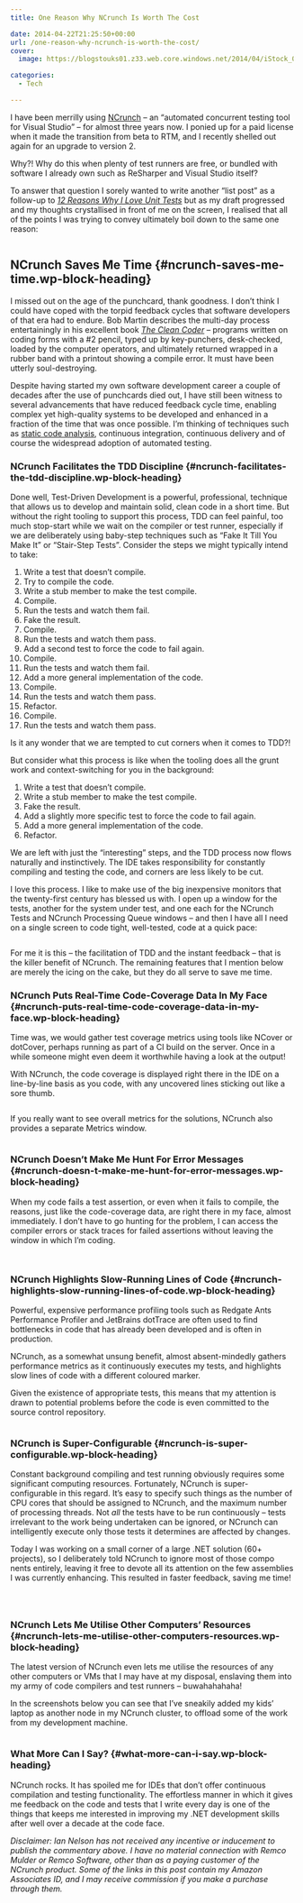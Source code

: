 ```yaml
---
title: One Reason Why NCrunch Is Worth The Cost

date: 2014-04-22T21:25:50+00:00
url: /one-reason-why-ncrunch-is-worth-the-cost/
cover: 
  image: https://blogstouks01.z33.web.core.windows.net/2014/04/iStock_000013107404Small.jpg

categories:
  - Tech

---
```

I have been merrilly using [NCrunch][1] &#8211; an &#8220;automated concurrent testing tool for Visual Studio&#8221; &#8211; for almost three years now. I ponied up for a paid license when it made the transition from beta to RTM, and I recently shelled out again for an upgrade to version 2.

Why?! Why do this when plenty of test runners are free, or bundled with software I already own such as ReSharper and Visual Studio itself?

To answer that question I sorely wanted to write another &#8220;list post&#8221; as a follow-up to _[12 Reasons Why I Love Unit Tests][2]_ but as my draft progressed and my thoughts crystallised in front of me on the screen, I realised that all of the points I was trying to convey ultimately boil down to the same one reason:

<div class="wp-block-image">
  <figure class="aligncenter"><img decoding="async" src="https://blogstouks01.z33.web.core.windows.net/2023/08/iStock_000013107404Small.jpg" alt="" /></figure>
</div>

## NCrunch Saves Me Time {#ncrunch-saves-me-time.wp-block-heading}

I missed out on the age of the punchcard, thank goodness. I don’t think I could have coped with the torpid feedback cycles that software developers of that era had to endure. Bob Martin describes the multi-day process entertainingly in his excellent book [_The Clean Coder_][3] &#8211; programs written on coding forms with a #2 pencil, typed up by key-punchers, desk-checked, loaded by the computer operators, and ultimately returned wrapped in a rubber band with a printout showing a compile error. It must have been utterly soul-destroying.

Despite having started my own software development career a couple of decades after the use of punchcards died out, I have still been witness to several advancements that have reduced feedback cycle time, enabling complex yet high-quality systems to be developed and enhanced in a fraction of the time that was once possible. I’m thinking of techniques such as [static code analysis][4], continuous integration, continuous delivery and of course the widespread adoption of automated testing.

### NCrunch Facilitates the TDD Discipline {#ncrunch-facilitates-the-tdd-discipline.wp-block-heading}

Done well, Test-Driven Development is a powerful, professional, technique that allows us to develop and maintain solid, clean code in a short time. But without the right tooling to support this process, TDD can feel painful, too much stop-start while we wait on the compiler or test runner, especially if we are deliberately using baby-step techniques such as &#8220;Fake It Till You Make It&#8221; or &#8220;Stair-Step Tests&#8221;. Consider the steps we might typically intend to take:

<ol class="wp-block-list">
  <li>
    Write a test that doesn’t compile.
  </li>
  <li>
    Try to compile the code.
  </li>
  <li>
    Write a stub member to make the test compile.
  </li>
  <li>
    Compile.
  </li>
  <li>
    Run the tests and watch them fail.
  </li>
  <li>
    Fake the result.
  </li>
  <li>
    Compile.
  </li>
  <li>
    Run the tests and watch them pass.
  </li>
  <li>
    Add a second test to force the code to fail again.
  </li>
  <li>
    Compile.
  </li>
  <li>
    Run the tests and watch them fail.
  </li>
  <li>
    Add a more general implementation of the code.
  </li>
  <li>
    Compile.
  </li>
  <li>
    Run the tests and watch them pass.
  </li>
  <li>
    Refactor.
  </li>
  <li>
    Compile.
  </li>
  <li>
    Run the tests and watch them pass.
  </li>
</ol>

Is it any wonder that we are tempted to cut corners when it comes to TDD?!

But consider what this process is like when the tooling does all the grunt work and context-switching for you in the background:

<ol class="wp-block-list">
  <li>
    Write a test that doesn’t compile.
  </li>
  <li>
    Write a stub member to make the test compile.
  </li>
  <li>
    Fake the result.
  </li>
  <li>
    Add a slightly more specific test to force the code to fail again.
  </li>
  <li>
    Add a more general implementation of the code.
  </li>
  <li>
    Refactor.
  </li>
</ol>

We are left with just the &#8220;interesting&#8221; steps, and the TDD process now flows naturally and instinctively. The IDE takes responsibility for constantly compiling and testing the code, and corners are less likely to be cut.

I love this process. I like to make use of the big inexpensive monitors that the twenty-first century has blessed us with. I open up a window for the tests, another for the system under test, and one each for the NCrunch Tests and NCrunch Processing Queue windows &#8211; and then I have all I need on a single screen to code tight, well-tested, code at a quick pace:

<div class="wp-block-image">
  <figure class="aligncenter"><a href="https://blogstouks01.z33.web.core.windows.net/2023/08/NCrunch.png"><img decoding="async" src="https://blogstouks01.z33.web.core.windows.net/2023/08/NCrunch.png" alt="" /></a></figure>
</div>

For me it is this &#8211; the facilitation of TDD and the instant feedback &#8211; that is the killer benefit of NCrunch. The remaining features that I mention below are merely the icing on the cake, but they do all serve to save me time.

### NCrunch Puts Real-Time Code-Coverage Data In My Face {#ncrunch-puts-real-time-code-coverage-data-in-my-face.wp-block-heading}

Time was, we would gather test coverage metrics using tools like NCover or dotCover, perhaps running as part of a CI build on the server. Once in a while someone might even deem it worthwhile having a look at the output!

With NCrunch, the code coverage is displayed right there in the IDE on a line-by-line basis as you code, with any uncovered lines sticking out like a sore thumb.

<div class="wp-block-image">
  <figure class="aligncenter"><img decoding="async" src="https://blogstouks01.z33.web.core.windows.net/2023/08/Uncovered.png" alt="" /></figure>
</div>

If you really want to see overall metrics for the solutions, NCrunch also provides a separate Metrics window.

<div class="wp-block-image">
  <figure class="aligncenter"><a href="https://blogstouks01.z33.web.core.windows.net/2023/08/NCrunchMetrics.png"><img decoding="async" src="https://blogstouks01.z33.web.core.windows.net/2023/08/NCrunchMetrics.png" alt="" /></a></figure>
</div>

### NCrunch Doesn’t Make Me Hunt For Error Messages {#ncrunch-doesn-t-make-me-hunt-for-error-messages.wp-block-heading}

When my code fails a test assertion, or even when it fails to compile, the reasons, just like the code-coverage data, are right there in my face, almost immediately. I don’t have to go hunting for the problem, I can access the compiler errors or stack traces for failed assertions without leaving the window in which I’m coding.

<div class="wp-block-image">
  <figure class="aligncenter"><a href="https://blogstouks01.z33.web.core.windows.net/2023/08/NCrunchExceptions.png"><img decoding="async" src="https://blogstouks01.z33.web.core.windows.net/2023/08/NCrunchExceptions.png" alt="" /></a></figure>
</div>

<div class="wp-block-image">
  <figure class="aligncenter"><a href="https://blogstouks01.z33.web.core.windows.net/2023/08/NCrunchAssertions.png"><img decoding="async" src="https://blogstouks01.z33.web.core.windows.net/2023/08/NCrunchAssertions.png" alt="" /></a></figure>
</div>

### NCrunch Highlights Slow-Running Lines of Code {#ncrunch-highlights-slow-running-lines-of-code.wp-block-heading}

Powerful, expensive performance profiling tools such as Redgate Ants Performance Profiler and JetBrains dotTrace are often used to find bottlenecks in code that has already been developed and is often in production.

NCrunch, as a somewhat unsung benefit, almost absent-mindedly gathers performance metrics as it continuously executes my tests, and highlights slow lines of code with a different coloured marker.

Given the existence of appropriate tests, this means that my attention is drawn to potential problems before the code is even committed to the source control repository.

<div class="wp-block-image">
  <figure class="aligncenter"><a href="https://blogstouks01.z33.web.core.windows.net/2023/08/NCrunchSlow.png"><img decoding="async" src="https://blogstouks01.z33.web.core.windows.net/2023/08/NCrunchSlow.png" alt="" /></a></figure>
</div>

### NCrunch is Super-Configurable {#ncrunch-is-super-configurable.wp-block-heading}

Constant background compiling and test running obviously requires some significant computing resources. Fortunately, NCrunch is super-configurable in this regard. It’s easy to specify such things as the number of CPU cores that should be assigned to NCrunch, and the maximum number of processing threads. Not _all_ the tests have to be run continuously &#8211; tests irrelevant to the work being undertaken can be ignored, or NCrunch can intelligently execute only those tests it determines are affected by changes.

Today I was working on a small corner of a large .NET solution (60+ projects), so I deliberately told NCrunch to ignore most of those compo  
nents entirely, leaving it free to devote all its attention on the few assemblies I was currently enhancing. This resulted in faster feedback, saving me time!

<div class="wp-block-image">
  <figure class="aligncenter"><a href="https://blogstouks01.z33.web.core.windows.net/2023/08/NCrunchModes.png"><img decoding="async" src="https://blogstouks01.z33.web.core.windows.net/2023/08/NCrunchModes.png" alt="" /></a></figure>
</div>

<div class="wp-block-image">
  <figure class="aligncenter"><a href="https://blogstouks01.z33.web.core.windows.net/2023/08/NCrunchConfig1.png"><img decoding="async" src="https://blogstouks01.z33.web.core.windows.net/2023/08/NCrunchConfig1.png" alt="" /></a></figure>
</div>

<div class="wp-block-image">
  <figure class="aligncenter"><a href="https://blogstouks01.z33.web.core.windows.net/2023/08/NCrunchConfig2.png"><img decoding="async" src="https://blogstouks01.z33.web.core.windows.net/2023/08/NCrunchConfig2.png" alt="" /></a></figure>
</div>

### NCrunch Lets Me Utilise Other Computers’ Resources {#ncrunch-lets-me-utilise-other-computers-resources.wp-block-heading}

The latest version of NCrunch even lets me utilise the resources of any other computers or VMs that I may have at my disposal, enslaving them into my army of code compilers and test runners &#8211; buwahahahaha!

In the screenshots below you can see that I’ve sneakily added my kids’ laptop as another node in my NCrunch cluster, to offload some of the work from my development machine.

<div class="wp-block-image">
  <figure class="aligncenter"><a href="https://blogstouks01.z33.web.core.windows.net/2023/08/NCrunchDistributed.png"><img decoding="async" src="https://blogstouks01.z33.web.core.windows.net/2023/08/NCrunchDistributed.png" alt="" /></a></figure>
</div>

### What More Can I Say? {#what-more-can-i-say.wp-block-heading}

NCrunch rocks. It has spoiled me for IDEs that don’t offer continuous compilation and testing functionality. The effortless manner in which it gives me feedback on the code and tests that I write every day is one of the things that keeps me interested in improving my .NET development skills after well over a decade at the code face.

_Disclaimer: Ian Nelson has not received any incentive or inducement to publish the commentary above. I have no material connection with Remco Mulder or Remco Software, other than as a paying customer of the NCrunch product. Some of the links in this post contain my Amazon Associates ID, and I may receive commission if you make a purchase through them._

 [1]: http://www.ncrunch.net/
 [2]: https://blog.iannelson.uk/12-reasons-why-i-love-unit-tests/
 [3]: http://amzn.to/1lQjkZT
 [4]: https://blog.iannelson.uk/ndepend/